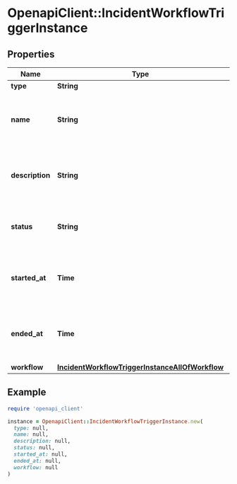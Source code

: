 # OpenapiClient::IncidentWorkflowTriggerInstance

## Properties

| Name | Type | Description | Notes |
| ---- | ---- | ----------- | ----- |
| **type** | **String** |  | [optional] |
| **name** | **String** | A descriptive name for the Incident Workflow Instance | [optional] |
| **description** | **String** | A description of what the Incident Workflow does | [optional] |
| **status** | **String** | The current status of the Incident Workflow Instance | [optional] |
| **started_at** | **Time** | The timestamp this Incident Workflow started | [optional][readonly] |
| **ended_at** | **Time** | The timestamp this Incident Workflow ended | [optional][readonly] |
| **workflow** | [**IncidentWorkflowTriggerInstanceAllOfWorkflow**](IncidentWorkflowTriggerInstanceAllOfWorkflow.md) |  | [optional] |

## Example

```ruby
require 'openapi_client'

instance = OpenapiClient::IncidentWorkflowTriggerInstance.new(
  type: null,
  name: null,
  description: null,
  status: null,
  started_at: null,
  ended_at: null,
  workflow: null
)
```


